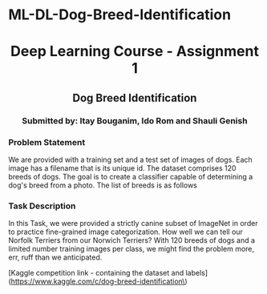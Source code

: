 # ML-DL-Dog-Breed-Identification 
 <div style="text-align: center;">
    <h1>Deep Learning Course - Assignment 1</h1>
    <h2>Dog Breed Identification</h2>
    <h3>Submitted by: Itay Bouganim, Ido Rom and Shauli Genish</h3>
</div>
    <h3>Problem Statement</h3>
    <p>
    We are provided with a training set and a test set of images of dogs. Each image has a filename that is its unique id. The dataset comprises 120 breeds of dogs. The goal is to create a classifier capable of determining a dog's breed from a photo. The list of breeds is as follows
    </p>
    <h3>Task Description</h3>
    <p>
    In this Task, we were provided a strictly canine subset of ImageNet in order to practice fine-grained image categorization. How well we can tell our Norfolk Terriers from our Norwich Terriers? With 120 breeds of dogs and a limited number training images per class, we might find the problem more, err, ruff than we anticipated.</p>

[Kaggle competition link - containing the dataset and labels](https://www.kaggle.com/c/dog-breed-identification\)
